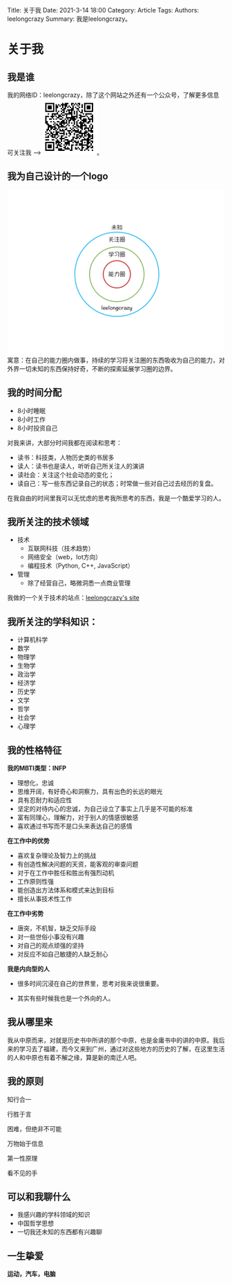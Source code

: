 Title: 关于我
Date: 2021-3-14 18:00
Category: Article
Tags: 
Authors: leelongcrazy
Summary: 我是leelongcrazy。

# 关于我

## 我是谁

我的网络ID：leelongcrazy，除了这个网站之外还有一个公众号，了解更多信息可关注我 -->![qrcode](./images/qrcode.bmp)。

## 我为自己设计的一个logo

![我的logo](../images/logo.png)
寓意：在自己的能力圈内做事，持续的学习将关注圈的东西吸收为自己的能力，对外界一切未知的东西保持好奇，不断的探索延展学习圈的边界。

## 我的时间分配

* 8小时睡眠
* 8小时工作
* 8小时投资自己

对我来讲，大部分时间我都在阅读和思考：

* 读书：科技类，人物历史类的书居多
* 读人：读书也是读人，听听自己所关注人的演讲
* 读社会：关注这个社会动态的变化；
* 读自己：写一些东西记录自己的状态；时常做一些对自己过去经历的复盘。

在我自由的时间里我可以无忧虑的思考我所思考的东西，我是一个酷爱学习的人。

## 我所关注的技术领域

* 技术
  * 互联网科技（技术趋势）
  * 网络安全（web，Iot方向）
  * 编程技术（Python, C++, JavaScript）
* 管理
  * 除了经营自己，略微洞悉一点商业管理

我做的一个关于技术的站点：[leelongcrazy's site](https://leelongcrazy.com)

## 我所关注的学科知识：

* 计算机科学
* 数学
* 物理学
* 生物学
* 政治学
* 经济学
* 历史学
* 文学
* 哲学
* 社会学
* 心理学


## 我的性格特征

**我的MBTI类型：INFP**

* 理想化，忠诚
* 思维开阔，有好奇心和洞察力，具有出色的长远的眼光
* 具有忍耐力和适应性
* 坚定的对待内心的忠诚，为自己设立了事实上几乎是不可能的标准
* 富有同理心，理解力，对于别人的情感很敏感
* 喜欢通过书写而不是口头来表达自己的感情

**在工作中的优势**

* 喜欢复杂理论及智力上的挑战
* 有创造性解决问题的天资，能客观的审查问题
* 对于在工作中胜任和胜出有强烈动机
* 工作原则性强
* 能创造出方法体系和模式来达到目标
* 擅长从事技术性工作

**在工作中劣势**

* 唐突，不机智，缺乏交际手段
* 对一些世俗小事没有兴趣
* 对自己的观点顽强的坚持
* 对反应不如自己敏捷的人缺乏耐心

**我是内向型的人**

* 很多时间沉浸在自己的世界里，思考对我来说很重要。

* 其实有些时候我也是一个外向的人。

## 我从哪里来

我从中原而来，对就是历史书中所讲的那个中原，也是金庸书中的讲的中原。我后来的学习去了福建，而今又来到广州，通过对这些地方的历史的了解，在这里生活的人和中原也有着不解之缘，算是新的南迁人吧。

## 我的原则

知行合一

行胜于言

困难，但绝非不可能

万物始于信息

第一性原理

看不见的手

## 可以和我聊什么

* 我感兴趣的学科领域的知识
* 中国哲学思想
* 一切我还未知的东西都有兴趣聊

## 一生挚爱

**运动，汽车，电脑**

